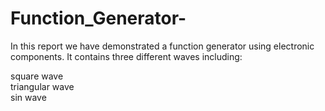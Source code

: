 # Function_Generator-
In this report we have demonstrated a function generator using electronic components.
It contains three different waves including:

square wave  
triangular wave  
sin wave  

